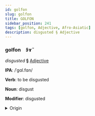 ```yaml
---
id: golfon
slug: golfon
title: GOLFON
sidebar_position: 241
tags: [golfon, Adjective, Afro-Asiatic]
description: disgusted § Adjective
---
```


### golfon&emsp;<span kind="abugida">ꜿ͊ɤ̃</span>

*disgusted* **§** [Adjective](../../tags/Adjective)

**IPA**: /ˈgɑl.fɑn/

**Verb**: to be disgusted

**Noun**: disgust

**Modifier**: disgusted

<details>
    <summary>Origin</summary>
    Arabic, Hijazi قرفان garfān /ɡarfaːn/<br/>
    <em>Afro-Asiatic Language Family</em>
</details>